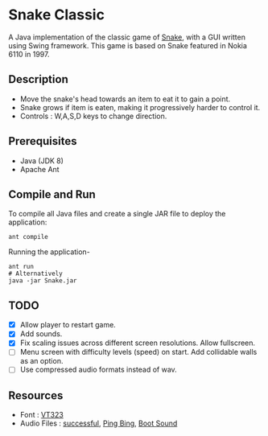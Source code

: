 # Snake Classic
A Java implementation of the classic game of [Snake](https://en.wikipedia.org/wiki/Snake_(video_game)), with a GUI written using Swing framework. This game is based on Snake featured in Nokia 6110 in 1997.

## Description
- Move the snake's head towards an item to eat it to gain a point.
- Snake grows if item is eaten, making it progressively harder to control it.
- Controls : W,A,S,D keys to change direction.

## Prerequisites
- Java (JDK 8)
- Apache Ant

## Compile and Run
To compile all Java files and create a single JAR file to deploy the application:
```
ant compile
```
Running the application-
```
ant run
# Alternatively
java -jar Snake.jar
```

## TODO
- [X] Allow player to restart game.
- [X] Add sounds.
- [X] Fix scaling issues across different screen resolutions. Allow fullscreen.
- [ ] Menu screen with difficulty levels (speed) on start. Add collidable walls as an option.
- [ ] Use compressed audio formats instead of wav.

## Resources
- Font : [VT323](https://fonts.google.com/specimen/VT323?selection.family=VT323)
- Audio Files : [successful](https://freesound.org/people/Kastenfrosch/sounds/162473/), [Ping Bing](https://freesound.org/people/GameAudio/sounds/220212/), [Boot Sound](https://freesound.org/people/GameAudio/sounds/220207/)

